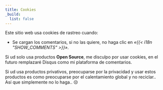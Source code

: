 ```yaml
---
title: Cookies
_build:
  list: false
---
```


Este sitio web usa cookies de rastreo cuando:

* Se cargan los comentarios, si no las quiere, no haga clic en *«{{< i18n
  "SHOW_COMMENTS" >}}»*.

Si ud solo usa productos **Open Source**, me disculpo por usar cookies, en el
futuro remplazaré Disqus como mi plataforma de comentarios.

Si ud usa productos privativos, preocuparse por la privacidad y usar estos
productos es como preocuparse por el calentamiento global y no reciclar.. Así
que simplemente no lo haga.. 😒
